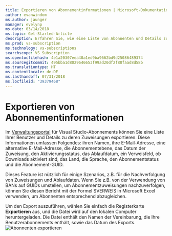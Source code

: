```yaml
---
title: Exportieren von Abonnementinformationen | Microsoft-Dokumentation
author: evanwindom
ms.author: jaunger
manager: evelynp
ms.date: 03/14/2018
ms.topic: Get-Started-Article
description: Erfahren Sie, wie eine Liste von Abonnenten und Details zu den zugewiesenen Abonnements exportiert werden.
ms.prod: vs-subscription
ms.technology: vs-subscriptions
searchscope: VS Subscription
ms.openlocfilehash: 4e1a20307eea40a1ed9ba9662bd9d25086489374
ms.sourcegitcommit: 495bba1d8029646653f99ad20df2f80faad8d58b
ms.translationtype: HT
ms.contentlocale: de-DE
ms.lasthandoff: 07/31/2018
ms.locfileid: "39379468"
---
```

# <a name="exporting-subscription-information"></a>Exportieren von Abonnementinformationen

Im [Verwaltungsportal](https://manage.visualstudio.com) für Visual Studio-Abonnements können Sie eine Liste Ihrer Benutzer und Details zu deren Zuweisungen exportieren. Diese Informationen umfassen Folgendes: ihren Namen, ihre E-Mail-Adresse, eine alternative E-Mail-Adresse, die Abonnementebene, das Datum der Zuweisung, den Aktivierungsstatus, das Ablaufdatum, ein Verweisfeld, ob Downloads aktiviert sind, das Land, die Sprache, den Abonnementstatus und die Abonnement-GUID. 

Dieses Feature ist nützlich für einige Szenarios, z.B. für die Nachverfolgung von Zuweisungen und Ablaufdaten. Wenn Sie z.B. von der Verwendung von BANs auf GUIDs umstellen, um Abonnementzuweisungen nachzuverfolgen, können Sie diesen Bericht mit der Formel SVERWEIS in Microsoft Excel verwenden, um Abonnenten entsprechend abzugleichen.  

Um den Export auszuführen, wählen Sie einfach die Registerkarte **Exportieren** aus, und die Datei wird auf den lokalen Computer heruntergeladen. Die Datei enthält den Namen der Vereinbarung, die Ihre Benutzerabonnements enthält, sowie das Datum des Exports.  
![Abonnenten exportieren](_img\exporting-subscriptions\exporting-subscriptions.png)
